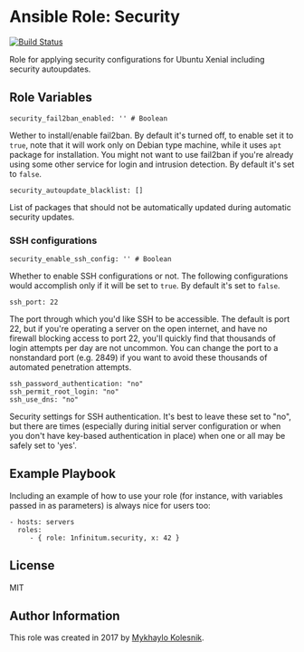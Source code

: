 Ansible Role: Security
=========
[![Build Status](https://travis-ci.org/1nfinitum/ansible-security.svg?branch=master)](https://travis-ci.org/1nfinitum/ansible-security)

Role for applying security configurations for Ubuntu Xenial including security autoupdates.

Role Variables
--------------
```
security_fail2ban_enabled: '' # Boolean
```
Wether to install/enable fail2ban. By default it's turned off, to enable set it to `true`, note that it will work only on Debian type machine, while it uses `apt` package for installation. You might not want to use fail2ban if you're already using some other service for login and intrusion detection. By default it's set to `false`.
```
security_autoupdate_blacklist: []
```
List of packages that should not be automatically updated during automatic security updates.
### SSH configurations
```
security_enable_ssh_config: '' # Boolean
```
Whether to enable SSH configurations or not. The following configurations would accomplish only if it will be set to `true`. By default it's set to `false`.
```
ssh_port: 22
```
The port through which you'd like SSH to be accessible. The default is port 22, but if you're operating a server on the open internet, and have no firewall blocking access to port 22, you'll quickly find that thousands of login attempts per day are not uncommon. You can change the port to a nonstandard port (e.g. 2849) if you want to avoid these thousands of automated penetration attempts.
```
ssh_password_authentication: "no"
ssh_permit_root_login: "no"
ssh_use_dns: "no"
```
Security settings for SSH authentication. It's best to leave these set to "no", but there are times (especially during initial server configuration or when you don't have key-based authentication in place) when one or all may be safely set to 'yes'.

Example Playbook
----------------
Including an example of how to use your role (for instance, with variables passed in as parameters) is always nice for users too:

    - hosts: servers
      roles:
         - { role: 1nfinitum.security, x: 42 }

License
-------
MIT

Author Information
------------------
This role was created in 2017 by [Mykhaylo Kolesnik](http://github.com/1nfinitum).

